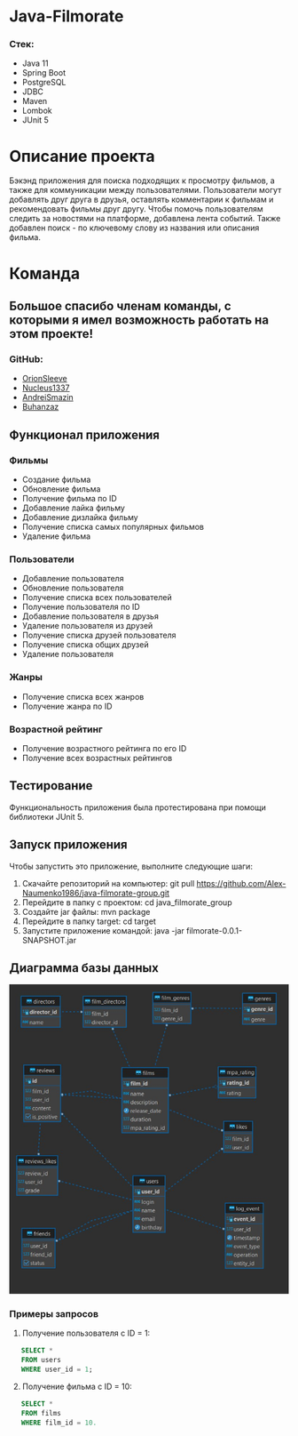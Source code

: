 # Java-Filmorate
### Стек:
- Java 11
- Spring Boot
- PostgreSQL
- JDBC
- Maven
- Lombok
- JUnit 5

# Описание проекта
Бэкэнд приложения для поиска подходящих к просмотру фильмов, а также для коммуникации между пользователями.
Пользователи могут добавлять друг друга в друзья, оставлять комментарии к фильмам и рекомендовать фильмы друг другу.
Чтобы помочь пользователям следить за новостями на платформе, добавлена лента событий.
Также добавлен поиск - по ключевому слову из названия или описания фильма.

# Команда
## Большое спасибо членам команды, с которыми я имел возможность работать на этом проекте!
### GitHub:
* [OrionSleeve](https://github.com/OrionSleeve)
* [Nucleus1337](https://github.com/Nucleus1337)
* [AndreiSmazin](https://github.com/AndreiSmazin)
* [Buhanzaz](https://github.com/Buhanzaz)

## Функционал приложения

### Фильмы

- Создание фильма
- Обновление фильма
- Получение фильма по ID
- Добавление лайка фильму
- Добавление дизлайка фильму
- Получение списка самых популярных фильмов
- Удаление фильма

### Пользователи

- Добавление пользователя
- Обновление пользователя
- Получение списка всех пользователей
- Получение пользователя по ID
- Добавление пользователя в друзья
- Удаление пользователя из друзей
- Получение списка друзей пользователя
- Получение списка общих друзей
- Удаление пользователя

### Жанры

- Получение списка всех жанров
- Получение жанра по ID
### Возрастной рейтинг

- Получение возрастного рейтинга по его ID
- Получение всех возрастных рейтингов

## Тестирование

Функциональность приложения была протестирована при помощи библиотеки JUnit 5.

## Запуск приложения

Чтобы запустить это приложение, выполните следующие шаги:

1. Скачайте репозиторий на компьютер: git pull https://github.com/Alex-Naumenko1986/java-filmorate-group.git
2. Перейдите в папку с проектом: cd java_filmorate_group
3. Cоздайте jar файлы: mvn package
4. Перейдите в папку target: cd target
5. Запустите приложение командой: java -jar filmorate-0.0.1-SNAPSHOT.jar
   
## Диаграмма базы данных
![Database diagram](/DBDiogram.png)

### Примеры запросов
1. Получение пользователя с  ID = 1:
```sql
   SELECT *  
   FROM users  
   WHERE user_id = 1;
```
2. Получение фильма с ID = 10:
```sql
   SELECT *  
   FROM films  
   WHERE film_id = 10.
```
